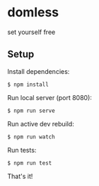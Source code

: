 # domless
set yourself free

## Setup

Install dependencies:

`$ npm install`

Run local server (port 8080):

`$ npm run serve`

Run active dev rebuild:

`$ npm run watch`

Run tests:

`$ npm run test`

That's it!
